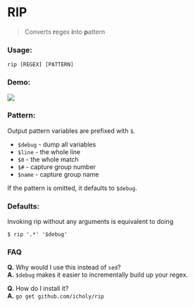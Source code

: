 # RIP

> Converts **r**egex **i**nto **p**attern

### Usage:
```
rip [REGEX] [PATTERN]
```

### Demo:

![](http://i.imgur.com/YaBAlRQ.gif)

### Pattern:

Output pattern variables are prefixed with `$`.

* `$debug` - dump all variables
* `$line` - the whole line
* `$0` - the whole match
* `$#` - capture group number
* `$name` - capture group name

If the pattern is omitted, it defaults to `$debug`.

### Defaults:

Invoking rip without any arguments is equivalent to doing

```
$ rip '.*' '$debug'
```

### FAQ

**Q.** Why would I use this instead of `sed`?  
**A.** `$debug` makes it easier to incrementally build up your regex.

**Q.** How do I install it?  
**A.** `go get github.com/icholy/rip`
